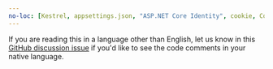```yaml
---
no-loc: [Kestrel, appsettings.json, "ASP.NET Core Identity", cookie, Cookie, Blazor, "Blazor Server", "Blazor WebAssembly", "Identity", "Let's Encrypt", Razor, SignalR]
---
```

If you are reading this in a language other than English, let us know in this [GitHub discussion issue](https://github.com/dotnet/AspNetCore.Docs/issues/16455) if you'd like to see the code comments in your native language.
